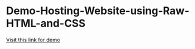 # Demo-Hosting-Website-using-Raw-HTML-and-CSS

[Visit this link for demo](https://bit.ly/hostitshezan)

